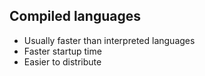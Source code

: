 ## Compiled languages

* Usually faster than interpreted languages
* Faster startup time
* Easier to distribute
